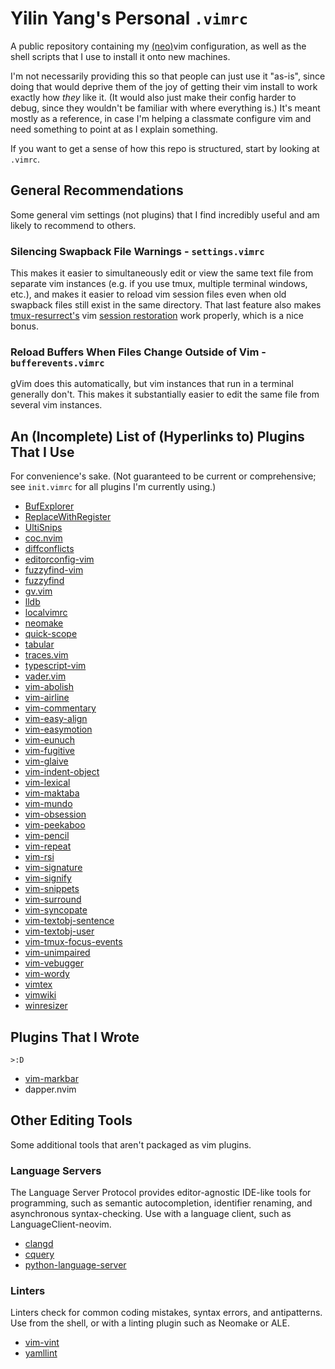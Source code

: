Yilin Yang's Personal `.vimrc`
================================================================================
A public repository containing my [(neo)](https://neovim.io/)vim configuration,
as well as the shell scripts that I use to install it onto new machines.

I'm not necessarily providing this so that people can just use it "as-is", since
doing that would deprive them of the joy of getting their vim install to
work exactly how *they* like it. (It would also just make their config harder to
debug, since they wouldn't be familiar with where everything is.) It's meant
mostly as a reference, in case I'm helping a classmate configure vim and need
something to point at as I explain something.

If you want to get a sense of how this repo is structured, start by looking at
`.vimrc`.

General Recommendations
--------------------------------------------------------------------------------
Some general vim settings (not plugins) that I find incredibly useful and am
likely to recommend to others.

### Silencing Swapback File Warnings - `settings.vimrc`
This makes it easier to simultaneously edit or view the same text file from
separate vim instances (e.g. if you use tmux, multiple terminal windows, etc.),
and makes it easier to reload vim session files even when old swapback files
still exist in the same directory. That last feature also makes [tmux-resurrect's](https://github.com/tmux-plugins/tmux-resurrect)
vim [session restoration](https://github.com/tmux-plugins/tmux-resurrect/blob/master/docs/restoring_vim_and_neovim_sessions.md)
work properly, which is a nice bonus.

### Reload Buffers When Files Change Outside of Vim - `bufferevents.vimrc`
gVim does this automatically, but vim instances that run in a terminal generally
don't. This makes it substantially easier to edit the same file from several
vim instances.

An (Incomplete) List of (Hyperlinks to) Plugins That I Use
--------------------------------------------------------------------------------
For convenience's sake. (Not guaranteed to be current or comprehensive; see
`init.vimrc` for all plugins I'm currently using.)

* [BufExplorer](https://github.com/jlanzarotta/bufexplorer)
* [ReplaceWithRegister](https://github.com/vim-scripts/ReplaceWithRegister)
* [UltiSnips](https://github.com/SirVer/ultisnips)
* [coc.nvim](https://github.com/neoclide/coc.nvim)
* [diffconflicts](https://github.com/whiteinge/diffconflicts)
* [editorconfig-vim](https://github.com/editorconfig/editorconfig-vim)
* [fuzzyfind-vim](https://github.com/junegunn/fzf.vim)
* [fuzzyfind](https://github.com/junegunn/fzf)
* [gv.vim](https://github.com/junegunn/gv.vim)
* [lldb](https://github.com/dbgx/lldb.nvim)
* [localvimrc](https://github.com/embear/vim-localvimrc)
* [neomake](https://github.com/neomake/neomake)
* [quick-scope](https://github.com/unblevable/quick-scope)
* [tabular](https://github.com/godlygeek/tabular)
* [traces.vim](https://github.com/markonm/traces.vim)
* [typescript-vim](https://github.com/leafgarland/typescript-vim)
* [vader.vim](https://github.com/junegunn/vader.vim)
* [vim-abolish](https://github.com/tpope/vim-abolish)
* [vim-airline](https://github.com/vim-airline/vim-airline)
* [vim-commentary](https://github.com/tpope/vim-commentary)
* [vim-easy-align](https://github.com/junegunn/vim-easy-align)
* [vim-easymotion](https://github.com/easymotion/vim-easymotion)
* [vim-eunuch](https://github.com/tpope/vim-eunuch)
* [vim-fugitive](https://github.com/tpope/vim-fugitive)
* [vim-glaive](https://github.com/google/vim-glaive)
* [vim-indent-object](https://github.com/michaeljsmith/vim-indent-object)
* [vim-lexical](https://github.com/reedes/vim-lexical)
* [vim-maktaba](https://github.com/google/vim-maktaba)
* [vim-mundo](https://github.com/simnalamburt/vim-mundo)
* [vim-obsession](https://github.com/tpope/vim-obsession)
* [vim-peekaboo](https://github.com/junegunn/vim-peekaboo)
* [vim-pencil](https://github.com/reedes/vim-pencil)
* [vim-repeat](https://github.com/tpope/vim-repeat)
* [vim-rsi](https://github.com/tpope/vim-rsi)
* [vim-signature](https://github.com/kshenoy/vim-signature)
* [vim-signify](https://github.com/mhinz/vim-signify)
* [vim-snippets](https://github.com/honza/vim-snippets)
* [vim-surround](https://github.com/tpope/vim-surround)
* [vim-syncopate](https://github.com/google/vim-syncopate)
* [vim-textobj-sentence](https://github.com/reedes/vim-textobj-sentence)
* [vim-textobj-user](https://github.com/kana/vim-textobj-user)
* [vim-tmux-focus-events](https://github.com/tmux-plugins/vim-tmux-focus-events)
* [vim-unimpaired](https://github.com/tpope/vim-unimpaired)
* [vim-vebugger](https://github.com/idanarye/vim-vebugger)
* [vim-wordy](https://github.com/reedes/vim-wordy)
* [vimtex](https://github.com/lervag/vimtex)
* [vimwiki](https://github.com/vimwiki/vimwiki)
* [winresizer](https://github.com/simeji/winresizer)

Plugins That I Wrote
--------------------------------------------------------------------------------
`>:D`

* [vim-markbar](https://github.com/Yilin-Yang/vim-markbar)
* dapper.nvim

Other Editing Tools
--------------------------------------------------------------------------------
Some additional tools that aren't packaged as vim plugins.

### Language Servers
The Language Server Protocol provides editor-agnostic IDE-like tools for
programming, such as semantic autocompletion, identifier renaming, and
asynchronous syntax-checking. Use with a language client, such as
LanguageClient-neovim.

* [clangd](https://clang.llvm.org/extra/clangd.html)
* [cquery](https://github.com/cquery-project/cquery)
* [python-language-server](https://github.com/palantir/python-language-server)

### Linters
Linters check for common coding mistakes, syntax errors, and antipatterns. Use
from the shell, or with a linting plugin such as Neomake or ALE.

* [vim-vint](https://github.com/Kuniwak/vint)
* [yamllint](https://github.com/adrienverge/yamllint)
